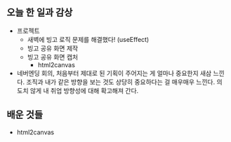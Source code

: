 ## 오늘 한 일과 감상
- 프로젝트
  - 새벽에 빙고 로직 문제를 해결했다! (useEffect)
  - 빙고 공유 화면 제작
  - 빙고 공유 화면 캡처
    - html2canvas
- 네버엔딩 회의, 처음부터 제대로 된 기획이 주어지는 게 얼마나 중요한지 새삼 느낀다. 조직과 내가 같은 방향을 보는 것도 상당히 중요하다는 걸 매우매우 느낀다. 의도치 않게 내 취업 방향성에 대해 확고해져 간다.

## 배운 것들
- html2canvas